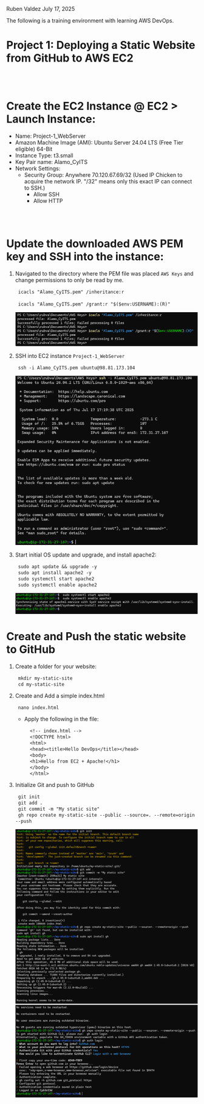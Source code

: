 Ruben Valdez
July 17, 2025

The following is a training environment with learning AWS DevOps.


# Project 1:    Deploying a Static Website from GitHub to AWS EC2


<br><br>


# Create the EC2 Instance @ EC2 > Launch Instance: 

- Name:  Project-1_WebServer
- Amazon Machine Image (AMI):   Ubuntu Server 24.04 LTS (Free Tier eligible) 64-Bit
- Instance Type:    t3.small
- Key Pair name:    Alamo_CyITS
- Network Settings:  
    - Security Group: Anywhere 70.120.67.69/32 (Used IP Chicken to acquire the network IP.  "/32" means only this exact IP can connect to SSH.)
        - Allow SSH
        - Allow HTTP


<br><br>


# Update the downloaded AWS PEM key and SSH into the instance:

1. Navigated to the directory where the PEM file was placed `AWS Keys` and change permissions to only be read by me.

        icacls "Alamo_CyITS.pem" /inheritance:r

        icacls "Alamo_CyITS.pem" /grant:r "$($env:USERNAME):(R)"

    ![alt text](image.png)


2. SSH into EC2 instance `Project-1_WebServer`

        ssh -i Alamo_CyITS.pem ubuntu@98.81.173.104

    ![alt text](image-1.png)    


3. Start initial OS update and upgrade, and install apache2:

        sudo apt update && upgrade -y
        sudo apt install apache2 -y
        sudo systemctl start apache2
        sudo systemctl enable apache2
    
    ![alt text](image-2.png)



# Create and Push the static website to GitHub

1. Create a folder for your website:

        mkdir my-static-site
        cd my-static-site

2. Create and Add a simple index.html

        nano index.html

    - Apply the following in the file:

            <!-- index.html -->
            <!DOCTYPE html>
            <html>
            <head><title>Hello DevOps</title></head>
            <body>
            <h1>Hello from EC2 + Apache!</h1>
            </body>
            </html>


3. Initialize Git and push to GitHub

        git init
        git add .
        git commit -m "My static site"
        gh repo create my-static-site --public --source=. --remote=origin --push

    ![alt text](image-5.png)  ![alt text](image-4.png)


